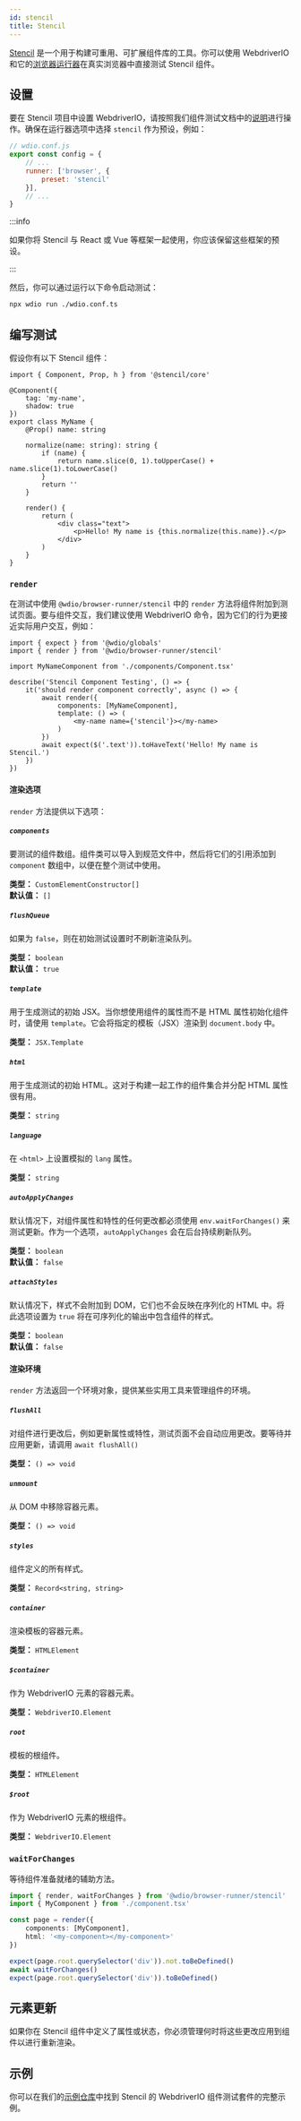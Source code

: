 ```yaml
---
id: stencil
title: Stencil
---
```


[Stencil](https://stenciljs.com/) 是一个用于构建可重用、可扩展组件库的工具。你可以使用 WebdriverIO 和它的[浏览器运行器](/docs/runner#browser-runner)在真实浏览器中直接测试 Stencil 组件。

## 设置

要在 Stencil 项目中设置 WebdriverIO，请按照我们组件测试文档中的[说明](/docs/component-testing#set-up)进行操作。确保在运行器选项中选择 `stencil` 作为预设，例如：

```js
// wdio.conf.js
export const config = {
    // ...
    runner: ['browser', {
        preset: 'stencil'
    }],
    // ...
}
```

:::info

如果你将 Stencil 与 React 或 Vue 等框架一起使用，你应该保留这些框架的预设。

:::

然后，你可以通过运行以下命令启动测试：

```sh
npx wdio run ./wdio.conf.ts
```

## 编写测试

假设你有以下 Stencil 组件：

```tsx title="./components/Component.tsx"
import { Component, Prop, h } from '@stencil/core'

@Component({
    tag: 'my-name',
    shadow: true
})
export class MyName {
    @Prop() name: string

    normalize(name: string): string {
        if (name) {
            return name.slice(0, 1).toUpperCase() + name.slice(1).toLowerCase()
        }
        return ''
    }

    render() {
        return (
            <div class="text">
                <p>Hello! My name is {this.normalize(this.name)}.</p>
            </div>
        )
    }
}
```

### `render`

在测试中使用 `@wdio/browser-runner/stencil` 中的 `render` 方法将组件附加到测试页面。要与组件交互，我们建议使用 WebdriverIO 命令，因为它们的行为更接近实际用户交互，例如：

```tsx title="app.test.tsx"
import { expect } from '@wdio/globals'
import { render } from '@wdio/browser-runner/stencil'

import MyNameComponent from './components/Component.tsx'

describe('Stencil Component Testing', () => {
    it('should render component correctly', async () => {
        await render({
            components: [MyNameComponent],
            template: () => (
                <my-name name={'stencil'}></my-name>
            )
        })
        await expect($('.text')).toHaveText('Hello! My name is Stencil.')
    })
})
```

#### 渲染选项

`render` 方法提供以下选项：

##### `components`

要测试的组件数组。组件类可以导入到规范文件中，然后将它们的引用添加到 `component` 数组中，以便在整个测试中使用。

__类型：__ `CustomElementConstructor[]`<br />
__默认值：__ `[]`

##### `flushQueue`

如果为 `false`，则在初始测试设置时不刷新渲染队列。

__类型：__ `boolean`<br />
__默认值：__ `true`

##### `template`

用于生成测试的初始 JSX。当你想使用组件的属性而不是 HTML 属性初始化组件时，请使用 `template`。它会将指定的模板（JSX）渲染到 `document.body` 中。

__类型：__ `JSX.Template`

##### `html`

用于生成测试的初始 HTML。这对于构建一起工作的组件集合并分配 HTML 属性很有用。

__类型：__ `string`

##### `language`

在 `<html>` 上设置模拟的 `lang` 属性。

__类型：__ `string`

##### `autoApplyChanges`

默认情况下，对组件属性和特性的任何更改都必须使用 `env.waitForChanges()` 来测试更新。作为一个选项，`autoApplyChanges` 会在后台持续刷新队列。

__类型：__ `boolean`<br />
__默认值：__ `false`

##### `attachStyles`

默认情况下，样式不会附加到 DOM，它们也不会反映在序列化的 HTML 中。将此选项设置为 `true` 将在可序列化的输出中包含组件的样式。

__类型：__ `boolean`<br />
__默认值：__ `false`

#### 渲染环境

`render` 方法返回一个环境对象，提供某些实用工具来管理组件的环境。

##### `flushAll`

对组件进行更改后，例如更新属性或特性，测试页面不会自动应用更改。要等待并应用更新，请调用 `await flushAll()`

__类型：__ `() => void`

##### `unmount`

从 DOM 中移除容器元素。

__类型：__ `() => void`

##### `styles`

组件定义的所有样式。

__类型：__ `Record<string, string>`

##### `container`

渲染模板的容器元素。

__类型：__ `HTMLElement`

##### `$container`

作为 WebdriverIO 元素的容器元素。

__类型：__ `WebdriverIO.Element`

##### `root`

模板的根组件。

__类型：__ `HTMLElement`

##### `$root`

作为 WebdriverIO 元素的根组件。

__类型：__ `WebdriverIO.Element`

### `waitForChanges`

等待组件准备就绪的辅助方法。

```ts
import { render, waitForChanges } from '@wdio/browser-runner/stencil'
import { MyComponent } from './component.tsx'

const page = render({
    components: [MyComponent],
    html: '<my-component></my-component>'
})

expect(page.root.querySelector('div')).not.toBeDefined()
await waitForChanges()
expect(page.root.querySelector('div')).toBeDefined()
```

## 元素更新

如果你在 Stencil 组件中定义了属性或状态，你必须管理何时将这些更改应用到组件以进行重新渲染。

## 示例

你可以在我们的[示例仓库](https://github.com/webdriverio/component-testing-examples/tree/main/stencil-component-starter)中找到 Stencil 的 WebdriverIO 组件测试套件的完整示例。